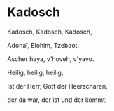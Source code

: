# Kadosch

Kadosch, Kadosch, Kadosch, 

Adonaï, Elohim, Tzebaot.

Ascher haya, v'hoveh, v'yavo.

Heilig, heilig, heilig, 

Ist der Herr, Gott der Heerscharen, 

der da war, der ist und der kommt.
